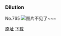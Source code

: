 ### Dilution
No.765
![图片不见了~~~](https://imgs.xkcd.com/comics/dilution.png)

[原址](https://xkcd.com//765) [下载](https://imgs.xkcd.com/comics/dilution.png)

